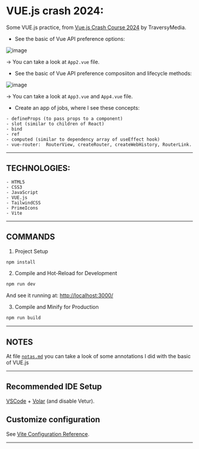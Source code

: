 # VUE.js crash 2024:

Some VUE.js practice, from [Vue.js Crash Course 2024](https://www.youtube.com/watch?v=VeNfHj6MhgA) by TraversyMedia.

- See the basic of Vue API preference options:

![image](https://github.com/user-attachments/assets/41dfa1d6-e99a-4def-b3f5-ac9ee9c87242)

-> You can take a look at `App2.vue` file.

- See the basic of Vue API preference composiiton and lifecycle methods:

![image](https://github.com/user-attachments/assets/ae4125d4-cde5-41d4-8b38-048715b6aa8d)


-> You can take a look at `App3.vue` and  `App4.vue` file.

- Create an app of jobs, where I see these concepts:

```
- defineProps (to pass props to a component)
- slot (similar to children of React)
- bind
- ref
- computed (similar to dependency array of useEffect hook)
- vue-router:  RouterView, createRouter, createWebHistory, RouterLink. 
```

---

## TECHNOLOGIES:

```
- HTML5
- CSS3
- JavaScript
- VUE.js
- TailwindCSS
- PrimeIcons
- Vite
```

---

## COMMANDS

1. Project Setup

```sh
npm install
```

2. Compile and Hot-Reload for Development

```sh
npm run dev
```

And see it running at: [http://localhost:3000/](http://localhost:3000/)



3. Compile and Minify for Production

```sh
npm run build
```

---

## NOTES

At file [`notas.md`](https://github.com/eugenia1984/vue-crash-2024/blob/main/notas.md) you can take a look of some annotations I did with the basic of VUE.js

---

## Recommended IDE Setup

[VSCode](https://code.visualstudio.com/) + [Volar](https://marketplace.visualstudio.com/items?itemName=Vue.volar) (and disable Vetur).

## Customize configuration

See [Vite Configuration Reference](https://vitejs.dev/config/).

---
